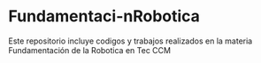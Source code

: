 # Fundamentaci-nRobotica
Este repositorio incluye codigos y trabajos realizados en la materia Fundamentación de la Robotica en Tec CCM
